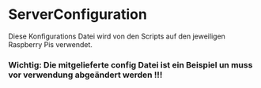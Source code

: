 # ServerConfiguration

Diese Konfigurations Datei wird von den Scripts auf den jeweiligen Raspberry Pis verwendet.

### Wichtig: Die mitgelieferte config Datei ist ein Beispiel un muss vor verwendung abgeändert werden !!! 

